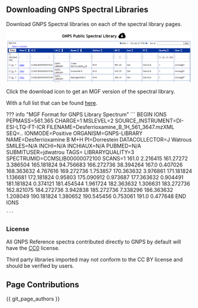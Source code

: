 ## Downloading GNPS Spectral Libraries

Download GNPS Spectral libraries on each of the spectral library pages.

![img](img/libraries/spectrum_list.png)

Click the download icon to get an MGF version of the spectral library.

With a full list that can be found [here](https://gnps-external.ucsd.edu/gnpslibrary).

??? info "MGF Format for GNPS Library Spectrum"
    ```
    BEGIN IONS
    PEPMASS=561.365
    CHARGE=1
    MSLEVEL=2
    SOURCE_INSTRUMENT=DI-ESI-LTQ-FT-ICR
    FILENAME=Desferrioxamine_B_1H_561_3647.mzXML
    SEQ=*..*
    IONMODE=Positive
    ORGANISM=GNPS-LIBRARY
    NAME=Desferrioxamine B M+H
    PI=Dorrestein
    DATACOLLECTOR=J Watrous
    SMILES=N/A
    INCHI=N/A
    INCHIAUX=N/A
    PUBMED=N/A
    SUBMITUSER=jdwatrou
    TAGS=
    LIBRARYQUALITY=3
    SPECTRUMID=CCMSLIB00000072100
    SCANS=1
    161.0	2.216415
    161.27272	3.386504
    165.181824	94.756683
    166.272736	38.394264
    167.0	0.407026
    168.363632	4.767616
    169.272736	1.753857
    170.363632	3.976861
    171.181824	1.136681
    172.181824	0.95803
    175.090912	0.973687
    177.363632	0.904491
    181.181824	0.374121
    181.454544	1.961724
    182.363632	1.306631
    183.272736	162.821075
    184.272736	3.942838
    185.272736	7.338296
    186.363632	1.208049
    190.181824	1.380652
    190.545456	0.753061
    191.0	0.477648
    END IONS

    ```

### License

All GNPS Reference spectra contributed directly to GNPS by default will have the [CC0](https://creativecommons.org/publicdomain/zero/1.0/) license.

Third party libraries imported may not conform to the CC BY license and should be verified by users. 

## Page Contributions

{{ git_page_authors }}